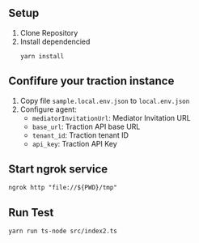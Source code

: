 ## Setup
1. Clone Repository
1. Install dependencied
    ```
    yarn install
    ```
## Confifure your traction instance
1. Copy file `sample.local.env.json` to `local.env.json`
2. Configure agent:
    - `mediatorInvitationUrl`: Mediator Invitation URL
    - `base_url`: Traction API base URL
    - `tenant_id`: Traction tenant ID
    - `api_key`: Traction API Key
## Start ngrok service
```
ngrok http "file://${PWD}/tmp"
```
## Run Test
```
yarn run ts-node src/index2.ts
```